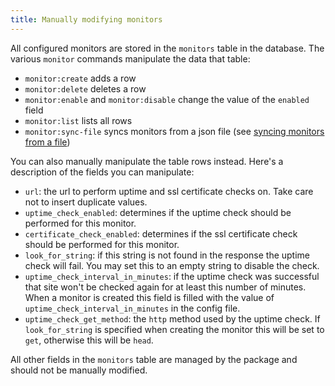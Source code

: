 ```yaml
---
title: Manually modifying monitors
---
```


All configured monitors are stored in the `monitors` table in the database. The various `monitor` commands manipulate the data that table:
 
 - `monitor:create` adds a row
 - `monitor:delete` deletes a row
 - `monitor:enable` and `monitor:disable` change the value of the `enabled` field
 - `monitor:list` lists all rows
 - `monitor:sync-file` syncs monitors from a json file (see [syncing monitors from a file](https://docs.spatie.be/laravel-uptime-monitor/v3/advanced-usage/syncing-monitors-from-a-file))
 
You can also manually manipulate the table rows instead. Here's a description of the fields you can manipulate:
 
 - `url`: the url to perform uptime and ssl certificate checks on. Take care not to insert duplicate values.
 - `uptime_check_enabled`: determines if the uptime check should be performed for this monitor.
 - `certificate_check_enabled`: determines if the ssl certificate check should be performed for this monitor.
 - `look_for_string`: if this string is not found in the response the uptime check will fail. You may set this to an empty string to disable the check.
 - `uptime_check_interval_in_minutes`: if the uptime check was successful that site won't be checked again for at least this number of minutes. When a monitor is created this field is filled with the value of `uptime_check_interval_in_minutes` in the config file.
 - `uptime_check_get_method`: the `http` method used by the uptime check. If `look_for_string` is specified when creating the monitor this will be set to `get`, otherwise this will be `head`.

 All other fields in the `monitors` table are managed by the package and should not be manually modified.
 
